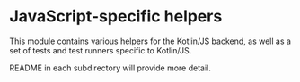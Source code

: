 # JavaScript-specific helpers

This module contains various helpers for the Kotlin/JS backend, as well as a set of tests and test runners specific to Kotlin/JS.

README in each subdirectory will provide more detail.
